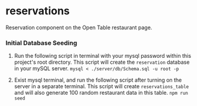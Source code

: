 # reservations
Reservation component on the Open Table restaurant page. 


### Initial Database Seeding

1. Run the following script in terminal with your mysql password within this project's root directory. This script will create the `reservation` database in your mySQL server. 
    `mysql < ./server/db/Schema.sql -u root -p`

2. Exist mysql terminal, and run the following script after turning on the server in a separate terminal. This script will create `reservations_table` and will also generate 100 random restaurant data in this table.
    `npm run seed`
